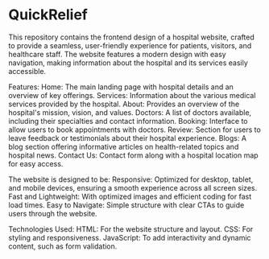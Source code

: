 # QuickRelief

This repository contains the frontend design of a hospital website, crafted to provide a seamless, user-friendly experience for patients, visitors, and healthcare staff. The website features a modern design with easy navigation, making information about the hospital and its services easily accessible.

Features:
Home: The main landing page with hospital details and an overview of key offerings.
Services: Information about the various medical services provided by the hospital.
About: Provides an overview of the hospital's mission, vision, and values.
Doctors: A list of doctors available, including their specialties and contact information.
Booking: Interface to allow users to book appointments with doctors.
Review: Section for users to leave feedback or testimonials about their hospital experience.
Blogs: A blog section offering informative articles on health-related topics and hospital news.
Contact Us: Contact form along with a hospital location map for easy access.

The website is designed to be:
Responsive: Optimized for desktop, tablet, and mobile devices, ensuring a smooth experience across all screen sizes.
Fast and Lightweight: With optimized images and efficient coding for fast load times.
Easy to Navigate: Simple structure with clear CTAs to guide users through the website.

Technologies Used:
HTML: For the website structure and layout.
CSS: For styling and responsiveness.
JavaScript: To add interactivity and dynamic content, such as form validation.
